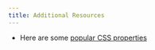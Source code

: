 ```yaml
---
title: Additional Resources
---
```


- Here are some
  [popular CSS properties](/handbook/curriculum/fundamentals/modules/html-css/lessons/intro-to-css/resources/css-properties-we-like)
